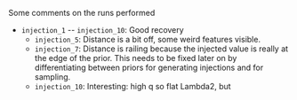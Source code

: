 Some comments on the runs performed
- `injection_1` -- `injection_10`: Good recovery
    - `injection_5`: Distance is a bit off, some weird features visible.
    - `injection_7`: Distance is railing because the injected value is really at the edge of the prior. This needs to be fixed later on by differentiating between priors for generating injections and for sampling.
    - `injection_10`: Interesting: high q so flat Lambda2, but 